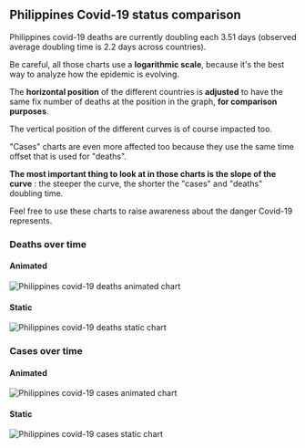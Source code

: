 ## Philippines Covid-19 status comparison 

Philippines covid-19 deaths are currently doubling each 3.51 days (observed average doubling time is 2.2 days across countries).



Be careful, all those charts use a **logarithmic scale**, because it's the best way to analyze how the epidemic is evolving.
 
The **horizontal position** of the different countries is **adjusted** to have the same fix number of deaths at the position in the graph, **for comparison purposes**.

The vertical position of the different curves is of course impacted too.

"Cases" charts are even more affected too because they use the same time offset that is used for "deaths".

**The most important thing to look at in those charts is the slope of the curve** : the steeper the curve, the shorter the "cases" and "deaths" doubling time.

Feel free to use these charts to raise awareness about the danger Covid-19 represents. 


 
### Deaths over time
 
#### Animated
![Philippines covid-19 deaths animated chart](https://raw.githubusercontent.com/madlag/coronavirus_study/master/notebooks/graphs/2020-03-20/countries/Philippines/2020-03-20_Philippines_deaths.gif "Philippines covid-19 deaths animated chart")   
 
#### Static
![Philippines covid-19 deaths static chart](https://raw.githubusercontent.com/madlag/coronavirus_study/master/notebooks/graphs/2020-03-20/countries/Philippines/2020-03-20_Philippines_deaths.png "Philippines covid-19 deaths static chart")   

 
### Cases over time
 
#### Animated
![Philippines covid-19 cases animated chart](https://raw.githubusercontent.com/madlag/coronavirus_study/master/notebooks/graphs/2020-03-20/countries/Philippines/2020-03-20_Philippines_cases.gif "Philippines covid-19 cases animated chart")   
 
#### Static
![Philippines covid-19 cases static chart](https://raw.githubusercontent.com/madlag/coronavirus_study/master/notebooks/graphs/2020-03-20/countries/Philippines/2020-03-20_Philippines_cases.png "Philippines covid-19 cases static chart")   

